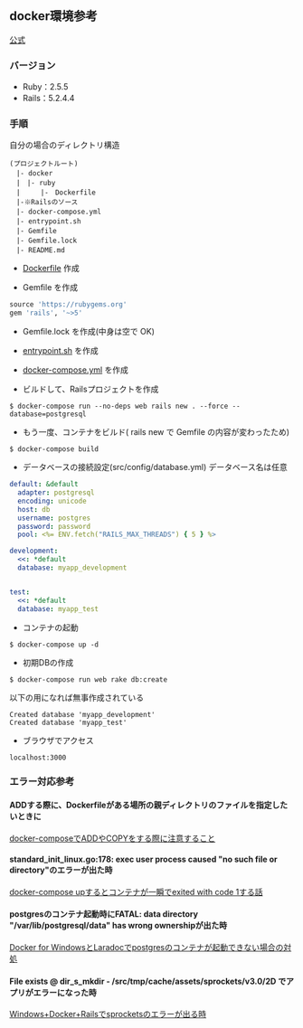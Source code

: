 ## docker環境参考
[公式](https://docs.docker.com/compose/rails/)

### バージョン
- Ruby：2.5.5
- Rails：5.2.4.4

### 手順
自分の場合のディレクトリ構造
```
(プロジェクトルート)
　|- docker
　|　|- ruby
　|　　　|-　Dockerfile
　|-※Railsのソース
　|- docker-compose.yml
　|- entrypoint.sh
　|- Gemfile
　|- Gemfile.lock
　|- README.md
```

- [Dockerfile](https://github.com/h-yoshikawa0724/TIL/blob/master/Ruby/Rails/docker/ruby/Dockerfile) 作成

- Gemfile を作成
```ruby
source 'https://rubygems.org'
gem 'rails', '~>5'
```

- Gemfile.lock を作成(中身は空で OK)

- [entrypoint.sh](https://github.com/h-yoshikawa0724/TIL/blob/master/Ruby/Rails/entrypoint.sh) を作成

- [docker-compose.yml](https://github.com/h-yoshikawa0724/TIL/blob/master/Ruby/Rails/docker-compose.yml) を作成

- ビルドして、Railsプロジェクトを作成
```
$ docker-compose run --no-deps web rails new . --force --database=postgresql
```

- もう一度、コンテナをビルド( rails new で Gemfile の内容が変わったため)
```
$ docker-compose build
```

- データベースの接続設定(src/config/database.yml)  データベース名は任意
```yml
default: &default
  adapter: postgresql
  encoding: unicode
  host: db
  username: postgres
  password: password
  pool: <%= ENV.fetch("RAILS_MAX_THREADS") { 5 } %>

development:
  <<: *default
  database: myapp_development


test:
  <<: *default
  database: myapp_test
```

- コンテナの起動
```
$ docker-compose up -d
```

- 初期DBの作成
```
$ docker-compose run web rake db:create
```

以下の用になれば無事作成されている
```
Created database 'myapp_development'
Created database 'myapp_test'
```

- ブラウザでアクセス
```
localhost:3000
```

### エラー対応参考
#### ADDする際に、Dockerfileがある場所の親ディレクトリのファイルを指定したいときに
[docker-composeでADDやCOPYをする際に注意すること](https://qiita.com/mk-tool/items/1c7e4929055bb3b7aeda)

#### standard_init_linux.go:178: exec user process caused "no such file or directory"のエラーが出た時
[docker-compose upするとコンテナが一瞬でexited with code 1する話](https://qiita.com/nrk_baby/items/d872e8f051a96a313601)

#### postgresのコンテナ起動時にFATAL: data directory "/var/lib/postgresql/data" has wrong ownershipが出た時
[Docker for WindowsとLaradocでpostgresのコンテナが起動できない場合の対処](https://mrkmyki.com/2018/11/25/docker-for-windows%E3%81%A8laradoc%E3%81%A7postgres%E3%81%AE%E3%82%B3%E3%83%B3%E3%83%86%E3%83%8A%E3%81%8C%E8%B5%B7%E5%8B%95%E3%81%A7%E3%81%8D%E3%81%AA%E3%81%84%E5%A0%B4%E5%90%88%E3%81%AE%E5%AF%BE/)

#### File exists @ dir_s_mkdir - /src/tmp/cache/assets/sprockets/v3.0/2D でアプリがエラーになった時
[Windows+Docker+Railsでsprocketsのエラーが出る時](https://crieit.net/posts/Windows-Docker-Rails-sprockets)